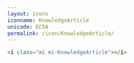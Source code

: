 ```yaml
---
layout: icons
iconname: KnowledgeArticle
unicode: EC5A
permalink: /icon/KnowledgeArticle/
---
```


``` html
<i class="mi mi-KnowledgeArticle"></i>
```
